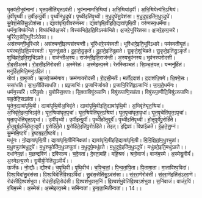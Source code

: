 

  
घृ॒तव॑ती॒भुव॑नानां। घृ॒तव॒तीति॑घृ॒तऽव॑ती। भुव॑नानामभि॒श्रिया॑। अ॒भि॒श्रिया॑उ॒र्वी। अ॒भि॒श्रियेत्य॑भि॒ऽश्रिय॑। उ॒र्वीपृ॒थ्वी। उ॒र्वीइत्यु॒र्वी। पृ॒थ्वीम॑धु॒दुघे॑। पृ॒थ्वीइति॑पृ॒थ्वी। म॒धु॒दुघे॑सु॒पेश॑सा। म॒धु॒दुघ॒इति॑म॒धु॒ऽदुघे॑। सु॒पेश॒सेति॑सु॒ऽपेश॑सा।। द्यावा॑पृथि॒वीवरु॑णस्य। द्यावा॑पृथि॒वीइति॒द्यावा॑पृथि॒वी। वरु॑णस्य॒धर्म॑णा। धर्म॑णा॒विष्क॑भिते। विष्क॑भितेअ॒जरे॑। विस्क॑भिते॒इति॒विऽस्क॑भिते। अ॒जरे॒भूरि॑रेतसा। अ॒जरे॒इत्य॒जरे॑। भूरि॑रेत॒सेति॒भूरि॑ऽरेतेसा।।  
अस॑श्चन्ती॒भूरि॑धारे। अस॑श्चन्ती॒इत्यस॑श्चन्ती। भूरि॑धारे॒पय॑स्वती। भूरि॑धारे॒इति॒भूरि॑ऽधारे। पय॑स्वतीघृ॒तं। पय॑स्वती॒इति॒पय॑स्वती। घृ॒तन्दु॑हाते। दु॒हा॒ते॒सु॒कृते॑। दु॒हा॒ते॒इति॑दुहाते। सु॒कृते॒शुचि॑व्रते। सु॒कृते॒इति॑सु॒ऽकृते॑। शुचि॑व्रते॒इति॒शुचि॑ऽव्रते।। राज॑न्तीअ॒स्य। राज॑न्ती॒इति॒राज॑न्ती। अ॒स्यभुव॑नस्य। भुव॑नस्यरोदसी। रो॒द॒सी॒अ॒स्मे। रो॒द॒सी॒इति॑रोदसी। अ॒स्मेरेतः॑। अ॒स्मेइत्य॒स्मे। रेत॑स्सिञ्चतं। सि॒ञ्च॒तं॒यत्। यन्मनु॑र्हितं। मनु॑र्हित॒मिति॒मनुः॑ऽहितं।।  
योवां॑। वा॒मृ॒जवे॑। ऋ॒जवे॒क्रम॑णाय। क्रम॑णायरोदसी। रो॒द॒सी॒मर्तः॑। मर्तो॑द॒दाश॑। द॒दाश॑धि॒षणे॑। धि॒षणे॒सः। ससा॑धति। सा॒ध॒तीति॑साधति।। प्रप्र॒जाभिः॑। प्र॒जाभि॑र्जायते। प्र॒जाभि॒रिति॑प्र॒ऽजाभिः॑। जा॒य॒ते॒धर्म॑णः। धर्म॑ण॒स्परि॑। परि॑यु॒वोः। यु॒वोस्सि॒क्ताः। सि॒क्ताविषु॑रूपाणि। विषु॑रूपाणि॒सव्र॑ता। विषु॑रूपा॒णीति॒विषु॑ऽरूपाणि। सव्र॒तेति॒सऽव्र॑ता।।  
घृ॒तेन॒द्यावा॑पृथि॒वी। द्यावा॑पृथि॒वीअ॒भिवृ॑ते। द्यावा॑पृथि॒वीइति॒द्यावा॑पृथि॒वी। अ॒भिवृ॑तेघृत॒श्रिया॑। अ॒भिवृ॑ते॒इत्य॒भिऽवृ॑ते। घृ॒त॒श्रिया॑घृत॒पृचा॑। घृ॒त॒श्रियेति॑घृ॒त॒ऽश्रिया॑। घृ॒त॒पृचा॑घृता॒वृधा॑। घृ॒त॒पृचेति॑घृ॒त॒ऽपृचा॑। घृ॒ता॒वृधेति॑घृ॒त॒ऽवृधा॑।। उ॒र्वीपृ॒थ्वी। उ॒र्वीइत्यु॒र्वी। पृ॒थ्वीहो॑तृ॒वूर्ये॑। पृ॒थ्वीइति॑पृ॒थ्वी। हो॒तृ॒वूर्ये॑पु॒रोहि॑ते। हो॒तृ॒वूर्य॒इति॑हो॒तृ॒ऽवूर्ये॑। पु॒रोहि॑ते॒ते। पु॒रोहि॑ते॒इति॑पु॒रोऽहि॑ते। तेइत्। इद्विप्राः॑। विप्रा॑ईळते। ई॒ळ॒ते॒सु॒म्नं। सु॒म्नमि॒ष्टये॑। इ॒ष्टय॒इती॒ष्टये॑।।  
मधु॑नः। नो॒द्यावा॑पृथि॒वी। द्यावा॑पृथि॒वीमि॑मिक्षतां। द्यावा॑पृथि॒वीइति॒द्यावा॑पृथि॒वी। मि॒मि॒क्षि॒तां॒म॒धु॒श्चुता॑। म॒धु॒श्चुता॑मधु॒दुघे॑। म॒धु॒श्चुतेति॑म॒धु॒ऽश्चुता॑। म॒धु॒दुघे॒मधु॑व्रते। म॒धु॒दुघे॒इति॑म॒धु॒ऽदुघे॑। मधु॑व्रते॒इति॒मधु॑ऽव्रते।। दधा॑नेय॒ज्ञं। य॒ज्ञन्द्रवि॑णं। द्रवि॑णञ्च। च॒दे॒वता॑। दे॒वता॒महि॑। महि॒श्रवः॑। श्रवो॒वाजं॑। वाज॑म॒स्मे। अ॒स्मेसु॒वीर्यं॑। अ॒स्मेइत्य॒स्मे। सु॒वीर्य॒मिति॑सु॒ऽवीर्यं॑।।  
ऊर्ज॑न्नः। नो॒द्यौः। द्यौश्च॑। च॒पृ॒थि॒वी। पृ॒थि॒वीच॑। च॒पि॒न्व॒तां॒। पि॒न्व॒तां॒पि॒ता। पि॒तामा॒ता। मा॒तावि॑श्व॒विदा॑। वि॒श्व॒विदा॑सु॒दंस॑सा। वि॒श्व॒विदेति॑वि॒श्व॒ऽविदा॑। सु॒दंस॒सेति॑सु॒ऽदंस॑सा।। सं॒र॒रा॒णॆरोद॑सी। सं॒र॒रा॒णॆइति॑सं॒ऽर॒रा॒णॆ। रोद॑सीवि॒श्वशं॑भुवा। रोद॑सी॒इति॒रोद॑सी। वि॒श्वशं॑भुवास॒निं। वि॒श्वशं॑भु॒वेति॑वि॒श्वऽशं॑भुवा। स॒निंवाजं॑। वाजं॑र॒यिं। र॒यिम॒स्मे। अ॒स्मेसं। अ॒स्मेइत्य॒स्मे। समि॑न्वतां। इ॒न्व॒ता॒मिती॑न्वतां।। 14।।  
